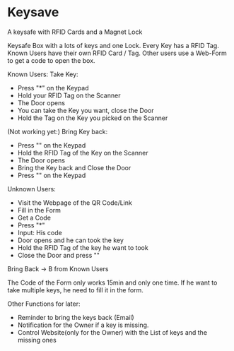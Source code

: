 # Keysave
 A keysafe with RFID Cards and a Magnet Lock

Keysafe Box with a lots of keys and one Lock. Every Key has a RFID Tag. Known Users have their own RFID Card / Tag. Other users use a Web-Form to get a code to open the box.

Known Users:
   Take Key:
- Press "*" on the Keypad
- Hold your RFID Tag on the Scanner
- The Door opens
- You can take the Key you want, close the Door
- Hold the Tag on the Key you picked on the Scanner

(Not working yet:)
   Bring Key back:
- Press "" on the Keypad
- Hold the RFID Tag of the Key on the Scanner
- The Door opens
- Bring the Key back and Close the Door
- Press "" on the Keypad


Unknown Users:
- Visit the Webpage of the QR Code/Link
- Fill in the Form
- Get a Code
- Press "*" 
- Input: His code
- Door opens and he can took the key
- Hold the RFID Tag of the key he want to took 
- Close the Door and press ""

Bring Back -> B from Known Users

The Code of the Form only works 15min and only one time. If he want to take multiple keys, he need to fill it in the form.


Other Functions for later:
- Reminder to bring the keys back (Email)
- Notification for the Owner if a key is missing.
- Control Website(only for the Owner) with the List of keys and the missing ones
